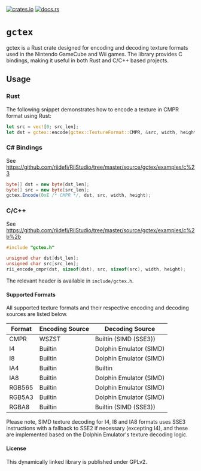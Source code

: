 [![crates.io](https://img.shields.io/crates/v/gctex.svg)](https://crates.io/crates/gctex)
[![docs.rs](https://docs.rs/gctex/badge.svg)](https://docs.rs/gctex/)

# `gctex`
gctex is a Rust crate designed for encoding and decoding texture formats used in the Nintendo GameCube and Wii games. The library provides C bindings, making it useful in both Rust and C/C++ based projects.

## Usage 

### Rust
The following snippet demonstrates how to encode a texture in CMPR format using Rust:

```rust
let src = vec![0; src_len];
let dst = gctex::encode(gctex::TextureFormat::CMPR, &src, width, height);
```

### C# Bindings
See https://github.com/riidefi/RiiStudio/tree/master/source/gctex/examples/c%23
```cs
byte[] dst = new byte[dst_len];
byte[] src = new byte[src_len];
gctex.Encode(0xE /* CMPR */, dst, src, width, height);
```

### C/C++
See https://github.com/riidefi/RiiStudio/tree/master/source/gctex/examples/c%2b%2b
```cpp
#include "gctex.h"

unsigned char dst[dst_len];
unsigned char src[src_len];
rii_encode_cmpr(dst, sizeof(dst), src, sizeof(src), width, height);
```
The relevant header is available in `include/gctex.h`.

#### Supported Formats
All supported texture formats and their respective encoding and decoding sources are listed below.

| Format  | Encoding Source | Decoding Source |
|---------|-----------------|-----------------|
| CMPR    | WSZST           | Builtin (SIMD (SSE3)) |
| I4      | Builtin         | Dolphin Emulator (SIMD) |
| I8      | Builtin         | Dolphin Emulator (SIMD) |
| IA4     | Builtin         | Builtin |
| IA8     | Builtin         | Dolphin Emulator (SIMD) |
| RGB565  | Builtin         | Dolphin Emulator (SIMD) |
| RGB5A3  | Builtin         | Dolphin Emulator (SIMD) |
| RGBA8   | Builtin         | Builtin (SIMD (SSE3)) |

Please note, SIMD texture decoding for I4, I8 and IA8 formats uses SSE3 instructions with a fallback to SSE2 if necessary (excepting I4), and these are implemented based on the Dolphin Emulator's texture decoding logic.

#### License
This dynamically linked library is published under GPLv2.
